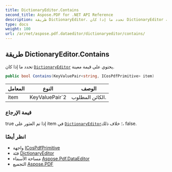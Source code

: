 ```yaml
---
title: DictionaryEditor.Contains
second_title: Aspose.PDF for .NET API Reference
description: طريقة DictionaryEditor. تحدد ما إذا كان DictionaryEditor يحتوي على قيمة معينة
type: docs
weight: 100
url: /ar/net/aspose.pdf.dataeditor/dictionaryeditor/contains/
---
```

## طريقة DictionaryEditor.Contains

تحدد ما إذا كان [`DictionaryEditor`](../) يحتوي على قيمة معينة.

```csharp
public bool Contains(KeyValuePair<string, ICosPdfPrimitive> item)
```

| المعامل | النوع | الوصف |
| --- | --- | --- |
| item | KeyValuePair`2 | الكائن المطلوب. |

### قيمة الإرجاع

true إذا تم العثور على item في [`DictionaryEditor`](../)؛ خلاف ذلك، false.

### انظر أيضًا

* واجهة [ICosPdfPrimitive](../../icospdfprimitive/)
* فئة [DictionaryEditor](../)
* مساحة الأسماء [Aspose.Pdf.DataEditor](../../../aspose.pdf.dataeditor/)
* التجميع [Aspose.PDF](../../../)